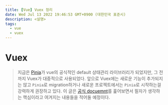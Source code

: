 ```yaml
---
title: [Vue] Vuex 정리
date: Wed Jul 13 2022 19:46:53 GMT+0900 (대한민국 표준시)
description: <설명>
tags:
  - vue
  - vuex
---
```


# Vuex

> 지금은 [Pinia](https://pinia.vuejs.org/)가 vue의 공식적인 default 상태관리 라이브러리가 되었지만, 그 전까지 Vuex가 대중적으로 사용되었다. 앞으로 Vuex에는 새로운 기능이 추가되지는 않고 `Pinia`로 migration하거나 새로운 프로젝트에서는 `Pinia`로 시작하는걸 강력하게 권장하고 있다.
> 이 글은 [공식 docuemnt](https://vuex.vuejs.org/)를 훑어보면서 필자가 생각하는 핵심이라고 여겨지는 내용들을 적어둘 예정이다.
